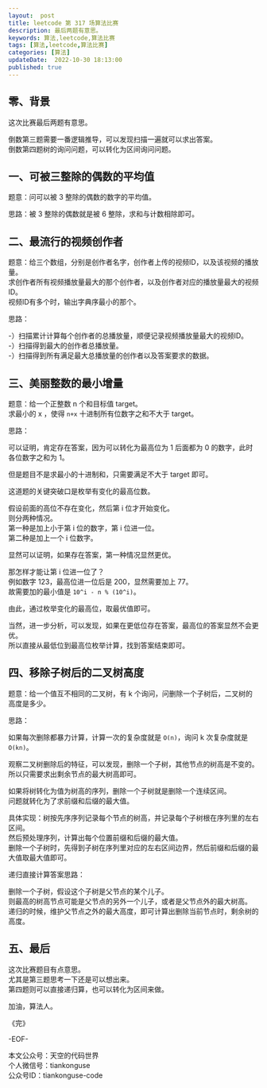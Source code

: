 ```yaml
---   
layout:  post  
title: leetcode 第 317 场算法比赛  
description: 最后两题有意思。  
keywords: 算法,leetcode,算法比赛  
tags: [算法,leetcode,算法比赛]    
categories: [算法]  
updateDate:  2022-10-30 18:13:00  
published: true  
---  
```



## 零、背景  


这次比赛最后两题有意思。  


倒数第三题需要一番逻辑推导，可以发现扫描一遍就可以求出答案。  
倒数第四题树的询问问题，可以转化为区间询问问题。  


## 一、可被三整除的偶数的平均值  


题意：问可以被 3 整除的偶数的数字的平均值。  


思路：被 3 整除的偶数就是被 6 整除，求和与计数相除即可。  


## 二、最流行的视频创作者  


题意：给三个数组，分别是创作者名字，创作者上传的视频ID，以及该视频的播放量。  
求创作者所有视频播放量最大的那个创作者，以及创作者对应的播放量最大的视频ID。  
视频ID有多个时，输出字典序最小的那个。  


思路：  


-）扫描累计计算每个创作者的总播放量，顺便记录视频播放量最大的视频ID。  
-）扫描得到最大的创作者总播放量。  
-）扫描得到所有满足最大总播放量的创作者以及答案要求的数据。  


## 三、美丽整数的最小增量  


题意：给一个正整数 n 个和目标值 target。  
求最小的 x ，使得 `n+x` 十进制所有位数字之和不大于 target。  


思路：  


可以证明，肯定存在答案，因为可以转化为最高位为 1 后面都为 0 的数字，此时各位数字之和为 1。  


但是题目不是求最小的十进制和，只需要满足不大于 target 即可。  



这道题的关键突破口是枚举有变化的最高位数。  


假设前面的高位不存在变化，然后第 i 位才开始变化。  
则分两种情况。  
第一种是加上小于第 i 位的数字，第 i 位进一位。  
第二种是加上一个 i 位数字。  


显然可以证明，如果存在答案，第一种情况显然更优。  


那怎样才能让第 i 位进一位了？  
例如数字 123，最高位进一位后是 200，显然需要加上 77。  
故需要加的最小值是 `10^i - n % (10^i)`。  


由此，通过枚举变化的最高位，取最优值即可。  


当然，进一步分析，可以发现，如果在更低位存在答案，最高位的答案显然不会更优。  
所以直接从最低位到最高位枚举计算，找到答案结束即可。  


## 四、移除子树后的二叉树高度  


题意：给一个值互不相同的二叉树，有 k 个询问，问删除一个子树后，二叉树的高度是多少。  


思路：  


如果每次删除都暴力计算，计算一次的复杂度就是 `O(n)`，询问 k 次复杂度就是 `O(kn)`。  


观察二叉树删除后的特征，可以发现，删除一个子树，其他节点的树高是不变的。  
所以只需要求出剩余节点的最大树高即可。  


如果将树转化为值为树高的序列，删除一个子树就是删除一个连续区间。  
问题就转化为了求前缀和后缀的最大值。  


具体实现：树按先序序列记录每个节点的树高，并记录每个子树根在序列里的左右区间。  
然后预处理序列，计算出每个位置前缀和后缀的最大值。  
删除一个子树时，先得到子树在序列里对应的左右区间边界，然后前缀和后缀的最大值取最大值即可。  


递归直接计算答案思路：  


删除一个子树，假设这个子树是父节点的某个儿子。  
则最高的树高节点可能是父节点的另外一个儿子，或者是父节点外的最大树高。  
递归的时候，维护父节点之外的最大高度，即可计算出删除当前节点时，剩余树的高度。  




## 五、最后  



这次比赛题目有点意思。  
尤其是第三题思考一下还是可以想出来。  
第四题则可以直接递归算，也可以转化为区间来做。  





加油，算法人。  


《完》  


-EOF-  



本文公众号：天空的代码世界  
个人微信号：tiankonguse  
公众号ID：tiankonguse-code  
  


